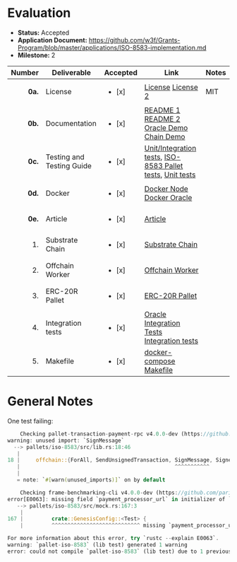 # Evaluation

- **Status:** Accepted
- **Application Document:** https://github.com/w3f/Grants-Program/blob/master/applications/ISO-8583-implementation.md
- **Milestone:** 2

| Number | Deliverable | Accepted | Link | Notes |
| -----: | ----------- | ------------- | ------------- | ------------- |
| **0a.** | License | <ul><li>[x] </li></ul> | [License](https://github.com/subclone/payment-processor/blob/main/LICENSE) [License 2](https://github.com/subclone/iso8583-chain/blob/main/LICENSE) | MIT |
| **0b.** | Documentation | <ul><li>[x] </li></ul> | [README 1](https://github.com/subclone/payment-processor/tree/main) [README 2](https://github.com/subclone/iso8583-chain/blob/main/README.md) [Oracle Demo](https://github.com/subclone/payment-processor/blob/main/DEMO.md) [Chain Demo](https://github.com/subclone/iso8583-chain/blob/main/DEMO.md) |  |
| **0c.** | Testing and Testing Guide | <ul><li>[x] </li></ul> | [Unit/Integration tests](https://github.com/subclone/payment-processor/tree/main/pcidss/oracle/src/tests), [ISO-8583 Pallet tests](https://github.com/subclone/iso8583-chain/blob/main/pallets/iso-8583/src/tests.rs), [Unit tests](https://github.com/subclone/payment-processor/blob/main/pcidss/core/src/bank_account/models.rs#L149) |  |
| **0d.** | Docker | <ul><li>[x] </li></ul> | [Docker Node](https://github.com/subclone/iso8583-chain/blob/main/Dockerfile) [Docker Oracle](https://github.com/subclone/payment-processor/blob/main/pcidss/Dockerfile) |  |
| **0e.** | Article | <ul><li>[x] </li></ul> | [Article](https://medium.com/@subclone/iso-8583-substrate-integration-poc-a9d4cb0ad17b) |  |
| 1. | Substrate Chain | <ul><li>[x] </li></ul> | [Substrate Chain](https://github.com/subclone/iso8583-chain) |  |
| 2. | Offchain Worker | <ul><li>[x] </li></ul> | [Offchain Worker](https://github.com/subclone/iso8583-chain/blob/main/pallets/iso-8583/src/lib.rs#L472) | |
| 3. | ERC-20R Pallet | <ul><li>[x] </li></ul> | [ERC-20R Pallet](https://github.com/subclone/iso8583-chain/tree/main/pallets/iso-8583) |  |
| 4. | Integration tests | <ul><li>[x] </li></ul> | [Oracle Integration Tests](https://github.com/subclone/payment-processor/tree/main/pcidss/e2e-tests) [Integration tests](https://github.com/subclone/iso8583-chain) |  |
| 5. | Makefile | <ul><li>[x] </li></ul> | [docker-compose](https://github.com/subclone/payment-processor/blob/main/docker-compose.yaml) [Makefile](https://github.com/subclone/payment-processor/blob/main/pcidss/Makefile) |  |

# General Notes

One test failing:
```rust
    Checking pallet-transaction-payment-rpc v4.0.0-dev (https://github.com/paritytech/substrate.git?branch=polkadot-v1.0.0#40e33957)
warning: unused import: `SignMessage`
  --> pallets/iso-8583/src/lib.rs:18:46
   |
18 |     offchain::{ForAll, SendUnsignedTransaction, SignMessage, SignedPayload, Signer},
   |                                                 ^^^^^^^^^^^
   |
   = note: `#[warn(unused_imports)]` on by default

    Checking frame-benchmarking-cli v4.0.0-dev (https://github.com/paritytech/substrate.git?branch=polkadot-v1.0.0#40e33957)
error[E0063]: missing field `payment_processor_url` in initializer of `pallet::GenesisConfig<mock::Test>`
   --> pallets/iso-8583/src/mock.rs:167:3
    |
167 |         crate::GenesisConfig::<Test> {
    |         ^^^^^^^^^^^^^^^^^^^^^^^^^^^^ missing `payment_processor_url`

For more information about this error, try `rustc --explain E0063`.
warning: `pallet-iso-8583` (lib test) generated 1 warning
error: could not compile `pallet-iso-8583` (lib test) due to 1 previous error; 1 warning emitted
```

